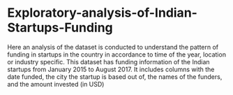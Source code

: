 # Exploratory-analysis-of-Indian-Startups-Funding

Here an analysis of the dataset is conducted to understand the pattern of funding in startups in the country in accordance to time of the year, location or industry specific.
This dataset has funding information of the Indian startups from January 2015 to August 2017. It includes columns with the date funded, the city the startup is based out of, the names of the funders, and the amount invested (in USD)
